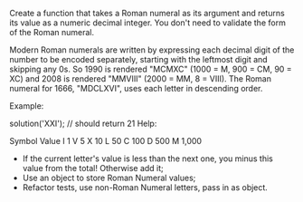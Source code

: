 Create a function that takes a Roman numeral as its argument and returns its value as a numeric decimal integer. You don't need to validate the form of the Roman numeral.

Modern Roman numerals are written by expressing each decimal digit of the number to be encoded separately, starting with the leftmost digit and skipping any 0s. So 1990 is rendered "MCMXC" (1000 = M, 900 = CM, 90 = XC) and 2008 is rendered "MMVIII" (2000 = MM, 8 = VIII). The Roman numeral for 1666, "MDCLXVI", uses each letter in descending order.

Example:

solution('XXI'); // should return 21
Help:

Symbol Value
I 1
V 5
X 10
L 50
C 100
D 500
M 1,000

- If the current letter's value is less than the next one, you minus this value from the total! Otherwise add it;
- Use an object to store Roman Numeral values;
- Refactor tests, use non-Roman Numeral letters, pass in as object.
